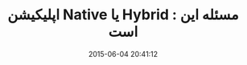 ---
layout: post
title: "اپلیکیشن Native یا Hybrid : مسئله این است"
date: 2015-06-04 20:41:12
section: article
tags: mobile app
link: "http://www.majidonline.com/article/%D8%A7%D9%BE%D9%84%DB%8C%DA%A9%DB%8C%D8%B4%D9%86_Native_%DB%8C%D8%A7_Hybrid__%D9%85%D8%B3%D8%A6%D9%84%D9%87_%D8%A7%DB%8C%D9%86_%D8%A7%D8%B3%D8%AA_.html"
user: "نوید کاشانی"
user_link: "http://navid.kashani.ir/"
---